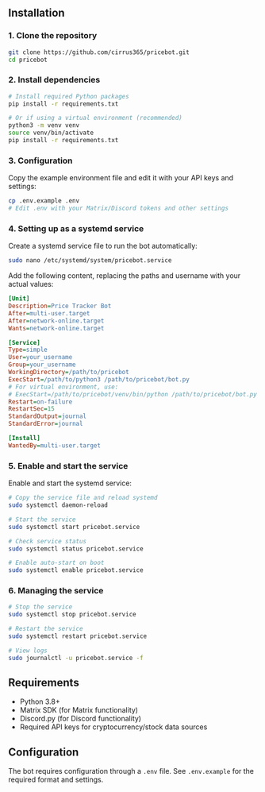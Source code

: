 ## Installation

### 1. Clone the repository

```bash
git clone https://github.com/cirrus365/pricebot.git
cd pricebot
```

### 2. Install dependencies

```bash
# Install required Python packages
pip install -r requirements.txt

# Or if using a virtual environment (recommended)
python3 -m venv venv
source venv/bin/activate
pip install -r requirements.txt
```

### 3. Configuration

Copy the example environment file and edit it with your API keys and settings:

```bash
cp .env.example .env
# Edit .env with your Matrix/Discord tokens and other settings
```

### 4. Setting up as a systemd service

Create a systemd service file to run the bot automatically:

```bash
sudo nano /etc/systemd/system/pricebot.service
```

Add the following content, replacing the paths and username with your actual values:

```ini
[Unit]
Description=Price Tracker Bot
After=multi-user.target
After=network-online.target
Wants=network-online.target

[Service]
Type=simple
User=your_username
Group=your_username
WorkingDirectory=/path/to/pricebot
ExecStart=/path/to/python3 /path/to/pricebot/bot.py
# For virtual environment, use:
# ExecStart=/path/to/pricebot/venv/bin/python /path/to/pricebot/bot.py
Restart=on-failure
RestartSec=15
StandardOutput=journal
StandardError=journal

[Install]
WantedBy=multi-user.target
```

### 5. Enable and start the service

Enable and start the systemd service:

```bash
# Copy the service file and reload systemd
sudo systemctl daemon-reload

# Start the service
sudo systemctl start pricebot.service

# Check service status
sudo systemctl status pricebot.service

# Enable auto-start on boot
sudo systemctl enable pricebot.service
```

### 6. Managing the service

```bash
# Stop the service
sudo systemctl stop pricebot.service

# Restart the service
sudo systemctl restart pricebot.service

# View logs
sudo journalctl -u pricebot.service -f
```

## Requirements

- Python 3.8+
- Matrix SDK (for Matrix functionality)
- Discord.py (for Discord functionality)
- Required API keys for cryptocurrency/stock data sources

## Configuration

The bot requires configuration through a `.env` file. See `.env.example` for the required format and settings.

